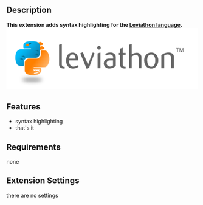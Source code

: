 ## Description

**This extension adds syntax highlighting for the [Leviathon language](https://github.com/AsteriskAmpersand/Leviathon).**
![](https://raw.githubusercontent.com/AsteriskAmpersand/Leviathon/main/Leviathon.fw.png)

## Features
- syntax highlighting
- that's it

## Requirements
none

## Extension Settings
there are no settings

